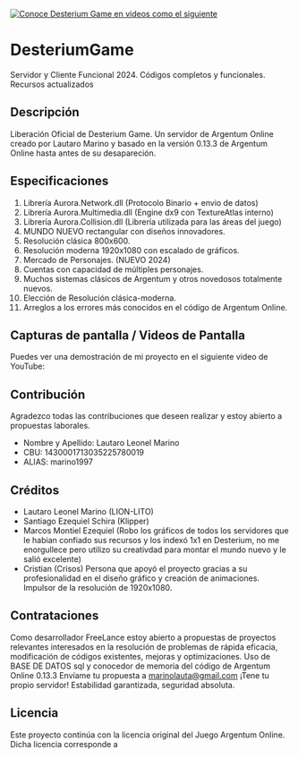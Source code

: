 [![Conoce Desterium Game en videos como el siguiente](http://img.youtube.com/vi/Mkytb78znQQ/maxresdefault.jpg)](https://www.youtube.com/watch?v=Mkytb78znQQ)

# DesteriumGame
Servidor y Cliente Funcional 2024. Códigos completos y funcionales. Recursos actualizados

## Descripción

Liberación Oficial de Desterium Game. Un servidor de Argentum Online creado por Lautaro Marino y basado en la versión 0.13.3 de Argentum Online hasta antes de su desapareción.

## Especificaciones

1. Librería Aurora.Network.dll (Protocolo Binario + envio de datos)
2. Librería Aurora.Multimedia.dll (Engine dx9 con TextureAtlas interno)
3. Librería Aurora.Collision.dll (Librería utilizada para las áreas del juego)
4. MUNDO NUEVO rectangular con diseños innovadores.
5. Resolución clásica 800x600.
6. Resolución moderna 1920x1080 con escalado de gráficos.
7. Mercado de Personajes. (NUEVO 2024)
8. Cuentas con capacidad de múltiples personajes.
9. Muchos sistemas clásicos de Argentum y otros novedosos totalmente nuevos.
10. Elección de Resolución clásica-moderna.
11. Arreglos a los errores más conocidos en el código de Argentum Online.
   
## Capturas de pantalla / Videos de Pantalla
Puedes ver una demostración de mi proyecto en el siguiente video de YouTube:

## Contribución

Agradezco todas las contribuciones que deseen realizar y estoy abierto a propuestas laborales.
- Nombre y Apellido: Lautaro Leonel Marino
- CBU: 1430001713035225780019
- ALIAS: marino1997

## Créditos

- Lautaro Leonel Marino (LION-LITO)
- Santiago Ezequiel Schira (Klipper)
- Marcos Montiel Ezequiel (Robo los gráficos de todos los servidores que le habian confiado sus recursos y los indexó 1x1 en Desterium, no me enorgullece pero utilizo su creativdad para montar el mundo nuevo y le salió excelente)
- Cristian (Crisos) Persona que apoyó el proyecto gracias a su profesionalidad en el diseño gráfico y creación de animaciones. Impulsor de la resolución de 1920x1080.

## Contrataciones
Como desarrollador FreeLance estoy abierto a propuestas de proyectos relevantes interesados en la resolución de problemas de rápida eficacia, modificación de códigos existentes, mejoras y optimizaciones. Uso de BASE DE DATOS sql y conocedor de memoria del código de Argentum Online 0.13.3
Envíame tu propuesta a marinolauta@gmail.com
¡Tene tu propio servidor! Estabilidad garantizada, seguridad absoluta.

## Licencia
Este proyecto continúa con la licencia original del Juego Argentum Online. Dicha licencia corresponde a 
